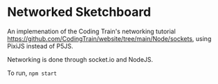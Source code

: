 # Networked Sketchboard
An implemenation of the Coding Train's networking tutorial https://github.com/CodingTrain/website/tree/main/Node/sockets, using PixiJS instead of P5JS. 

Networking is done through socket.io and NodeJS.

To run, ```npm start```